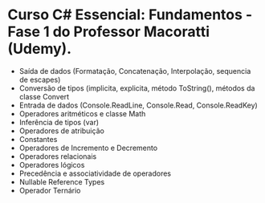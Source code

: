 # Curso C# Essencial: Fundamentos - Fase 1 do Professor Macoratti (Udemy).
- Saída de dados (Formatação, Concatenação, Interpolação, sequencia de escapes)
- Conversão de tipos (implicita, explicita, método ToString(), métodos da classe Convert
- Entrada de dados (Console.ReadLine, Console.Read, Console.ReadKey)
- Operadores aritméticos e classe Math
- Inferência de tipos (var)
- Operadores de atribuição
- Constantes
- Operadores de Incremento e Decremento
- Operadores relacionais
- Operadores lógicos
- Precedência e associatividade de operadores
- Nullable Reference Types
- Operador Ternário
